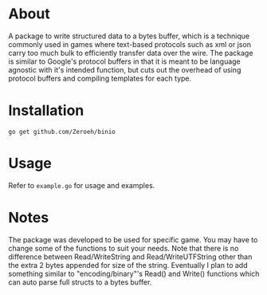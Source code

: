 # About
A package to write structured data to a bytes buffer, which is a technique commonly used in games where text-based protocols such as xml or json carry too much bulk to efficiently transfer data over the wire. The package is similar to Google's protocol buffers in that it is meant to be language agnostic with it's intended function, but cuts out the overhead of using protocol buffers and compiling templates for each type.

# Installation
`go get github.com/Zeroeh/binio`

# Usage
Refer to `example.go` for usage and examples.

# Notes
The package was developed to be used for specific game. You may have to change some of the functions to suit your needs. Note that there is no difference between Read/WriteString and Read/WriteUTFString other than the extra 2 bytes appended for size of the string.
Eventually I plan to add something similar to "encoding/binary"'s Read() and Write() functions which can auto parse full structs to a bytes buffer.
